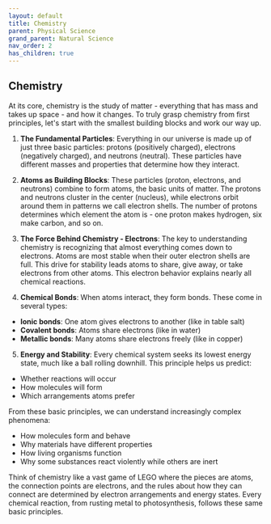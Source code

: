 ```yaml
---
layout: default
title: Chemistry
parent: Physical Science
grand_parent: Natural Science
nav_order: 2
has_children: true
---
```


## Chemistry

At its core, chemistry is the study of matter - everything that has mass and takes up space - and how it changes. To truly grasp chemistry from first principles, let's start with the smallest building blocks and work our way up.

1. **The Fundamental Particles**: Everything in our universe is made up of just three basic particles: protons (positively charged), electrons (negatively charged), and neutrons (neutral). These particles have different masses and properties that determine how they interact.

2. **Atoms as Building Blocks**: These particles (proton, electrons, and neutrons) combine to form atoms, the basic units of matter. The protons and neutrons cluster in the center (nucleus), while electrons orbit around them in patterns we call electron shells. The number of protons determines which element the atom is - one proton makes hydrogen, six make carbon, and so on.

3. **The Force Behind Chemistry - Electrons**: The key to understanding chemistry is recognizing that almost everything comes down to electrons. Atoms are most stable when their outer electron shells are full. This drive for stability leads atoms to share, give away, or take electrons from other atoms. This electron behavior explains nearly all chemical reactions.

4. **Chemical Bonds**: When atoms interact, they form bonds. These come in several types:
- **Ionic bonds**: One atom gives electrons to another (like in table salt)
- **Covalent bonds**: Atoms share electrons (like in water)
- **Metallic bonds**: Many atoms share electrons freely (like in copper)

5. **Energy and Stability**: Every chemical system seeks its lowest energy state, much like a ball rolling downhill. This principle helps us predict:
- Whether reactions will occur
- How molecules will form
- Which arrangements atoms prefer

From these basic principles, we can understand increasingly complex phenomena:
- How molecules form and behave
- Why materials have different properties
- How living organisms function
- Why some substances react violently while others are inert

Think of chemistry like a vast game of LEGO where the pieces are atoms, the connection points are electrons, and the rules about how they can connect are determined by electron arrangements and energy states. Every chemical reaction, from rusting metal to photosynthesis, follows these same basic principles.
